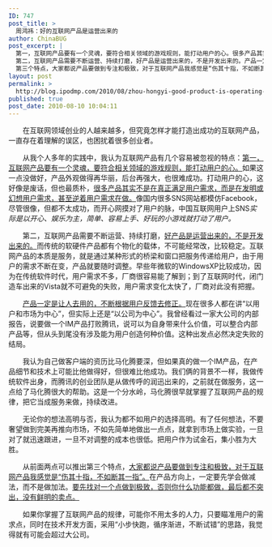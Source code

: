 ```yaml
---
ID: 747
post_title: >
  周鸿祎：好的互联网产品是运营出来的
author: ChinaBUG
post_excerpt: |
  第一，互联网产品要有一个灵魂，要符合相关领域的游戏规则，能打动用户的心。很多产品其实不是在真正满足用户需求，而是在发明或幻想用户需求，甚至逆着用户需求在做。
  第二，互联网产品需要不断运营、持续打磨，好产品是运营出来的，不是开发出来的。产品一定是让人去用的，不断根据用户反馈去修正。
  第三个特点，大家都说产品要做到专注和极致，对于互联网产品我感觉是“伤其十指，不如断其一指”。
layout: post
permalink: >
  http://blog.ipodmp.com/2010/08/zhou-hongyi-good-product-is-operating-out-of-the-internet.html
published: true
post_date: 2010-08-10 10:04:11
---
```

　　在互联网领域创业的人越来越多，但究竟怎样才能打造出成功的互联网产品，一直存在着理解的误区，也困扰着很多创业者。

　　从我个人多年的实践中，我认为互联网产品有几个容易被忽视的特点：<span style="text-decoration: underline;">第一，互联网产品要有一个灵魂，要符合相关领域的游戏规则，能打动用户的心。</span>如果这一点没做好，产品外观做得再华丽，后台再强大，也很难成功。打动用户的心，这好像是废话，但也最质朴，<span style="text-decoration: underline;">很多产品其实不是在真正满足用户需求，而是在发明或幻想用户需求，甚至逆着用户需求在做。</span>像国内很多SNS网站都模仿Facebook，尽管很像，但都不太成功，而开心网摸对了用户的脉，中国互联网用户上SNS<em>实际是以开心、娱乐为主，简单、容易上手、好玩的小游戏就打动了用户。</em>

　　第二，互联网产品需要不断运营、持续打磨，<span style="text-decoration: underline;">好产品是运营出来的，不是开发出来的。</span>而传统的软硬件产品都有个物化的载体，不可能经常改，比较稳定。互联网产品的本质是服务，就是通过某种形式的桥梁和窗口把服务传递给用户，由于用户的需求不断在变，产品就要随时调整。早些年微软的WindowsXP比较成功，因为在传统软件时代，用户需求不多，厂商很容易能了解到；到了互联网时代，闭门造车出来的Vista就不可避免的失败，用户需求变化太快了，厂商对此没有把握。

　　<span style="text-decoration: underline;">产品一定是让人去用的，不断根据用户反馈去修正。</span>现在很多人都在讲“以用户和市场为中心”，但实际上还是“以公司为中心”。我曾经看过一家大公司的内部报告，说要做一个IM产品打败腾讯，说可以为自身带来什么价值，可以整合内部产品等，但从头到尾没有涉及能为用户创造何种价值。这种出发点必然决定失败的结局。

　　我认为自己做客户端的资历比马化腾要深，但如果真的做一个IM产品，在产品细节和技术上可能比他做得好，但很难比他成功。我们俩的背景不一样，我做传统软件出身，而腾讯的创业团队是从做传呼的润迅出来的，之前就在做服务，这一点给了马化腾很大的帮助。这是一个分水岭，马化腾很早就掌握了互联网产品的规律，把它当成服务来做，持续改进。

　　无论你的想法高明与否，我认为都不如用户的选择高明。有了任何想法，不要奢望做到完美再推向市场，不如先简单地做出一点点，就拿到市场上做实验，一旦对了就迅速跟进，一旦不对调整的成本也很低。把用户作为试金石，集小胜为大胜。

　　从前面两点可以推出第三个特点，<span style="text-decoration: underline;">大家都说产品要做到专注和极致，对于互联网产品我感觉是“伤其十指，不如断其一指”。</span>在产品方向上，一定要先学会做减法，而不是做加法。<span style="text-decoration: underline;">要先找对一个点做到极致，否则你什么功能都做，最后都不突出，没有鲜明的卖点。</span>

　　如果你掌握了互联网产品的规律，可能你不用太多的人力，只要瞄准用户的需求点，同时在技术开发方面，采用“小步快跑，循序渐进，不断试错”的思路，我觉得就有可能会超过大公司。
